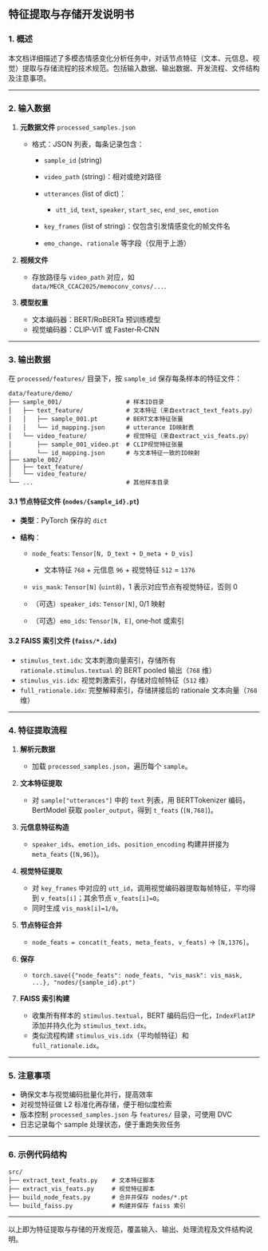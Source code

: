 ## 特征提取与存储开发说明书

### 1. 概述

本文档详细描述了多模态情感变化分析任务中，对话节点特征（文本、元信息、视觉）提取与存储流程的技术规范。包括输入数据、输出数据、开发流程、文件结构及注意事项。

---

### 2. 输入数据

1. **元数据文件** `processed_samples.json`

   * 格式：JSON 列表，每条记录包含：

     * `sample_id` (string)
     * `video_path` (string)：相对或绝对路径
     * `utterances` (list of dict)：

       * `utt_id`, `text`, `speaker`, `start_sec`, `end_sec`, `emotion`
     * `key_frames` (list of string)：仅包含引发情感变化的帧文件名
     * `emo_change`、`rationale` 等字段（仅用于上游）

2. **视频文件**

   * 存放路径与 `video_path` 对应，如 `data/MECR_CCAC2025/memoconv_convs/...`.

3. **模型权重**

   * 文本编码器：BERT/RoBERTa 预训练模型
   * 视觉编码器：CLIP‐ViT 或 Faster‑R‑CNN

---

### 3. 输出数据

在 `processed/features/` 目录下，按 `sample_id` 保存每条样本的特征文件：

```
data/feature/demo/
├── sample_001/                  # 样本ID目录
│   ├── text_feature/            # 文本特征（来自extract_text_feats.py）
│   │   ├── sample_001.pt        # BERT文本特征张量
│   │   └── id_mapping.json      # utterance ID映射表
│   └── video_feature/           # 视觉特征（来自extract_vis_feats.py）
│       ├── sample_001_video.pt  # CLIP视觉特征张量
│       └── id_mapping.json      # 与文本特征一致的ID映射
├── sample_002/
│   ├── text_feature/
│   └── video_feature/
└── ...                          # 其他样本目录
```

#### 3.1 节点特征文件 (`nodes/{sample_id}.pt`)

* **类型**：PyTorch 保存的 `dict`
* **结构**：

  * `node_feats`: `Tensor[N, D_text + D_meta + D_vis]`

    * 文本特征 `768` + 元信息 `96` + 视觉特征 `512` = `1376`
  * `vis_mask`: `Tensor[N]` (`uint8`)，1 表示对应节点有视觉特征，否则 0
  * （可选）`speaker_ids`: `Tensor[N]`, 0/1 映射
  * （可选）`emo_ids`: `Tensor[N, E]`, one‑hot 或索引

#### 3.2 FAISS 索引文件 (`faiss/*.idx`)

* `stimulus_text.idx`: 文本刺激向量索引，存储所有 `rationale.stimulus.textual` 的 BERT pooled 输出（`768` 维）
* `stimulus_vis.idx`: 视觉刺激索引，存储对应帧特征（`512` 维）
* `full_rationale.idx`: 完整解释索引，存储拼接后的 rationale 文本向量（`768` 维）

---

### 4. 特征提取流程

1. **解析元数据**

   * 加载 `processed_samples.json`，遍历每个 `sample`。
2. **文本特征提取**

   * 对 `sample["utterances"]` 中的 `text` 列表，用 BERTTokenizer 编码，BertModel 获取 `pooler_output`，得到 `t_feats` (`[N,768]`)。
3. **元信息特征构造**

   * `speaker_ids`、`emotion_ids`、`position_encoding` 构建并拼接为 `meta_feats` (`[N,96]`)。
4. **视觉特征提取**

   * 对 `key_frames` 中对应的 `utt_id`，调用视觉编码器提取每帧特征，平均得到 `v_feats[i]`；其余节点 `v_feats[i]=0`。
   * 同时生成 `vis_mask[i]=1/0`。
5. **节点特征合并**

   * `node_feats = concat(t_feats, meta_feats, v_feats)` → `[N,1376]`。
6. **保存**

   * `torch.save({"node_feats": node_feats, "vis_mask": vis_mask, ...}, "nodes/{sample_id}.pt")`
7. **FAISS 索引构建**

   * 收集所有样本的 `stimulus.textual`，BERT 编码后归一化，`IndexFlatIP` 添加并持久化为 `stimulus_text.idx`。
   * 类似流程构建 `stimulus_vis.idx`（平均帧特征）和 `full_rationale.idx`。

---

### 5. 注意事项

* 确保文本与视觉编码批量化并行，提高效率
* 对视觉特征做 L2 标准化再存储，便于相似度检索
* 版本控制 `processed_samples.json` 与 `features/` 目录，可使用 DVC
* 日志记录每个 sample 处理状态，便于重跑失败任务

---

### 6. 示例代码结构

```
src/
├── extract_text_feats.py    # 文本特征脚本
├── extract_vis_feats.py     # 视觉特征脚本
├── build_node_feats.py      # 合并并保存 nodes/*.pt
└── build_faiss.py           # 构建并保存 faiss 索引
```

---

以上即为特征提取与存储的开发规范，覆盖输入、输出、处理流程及文件结构说明。
